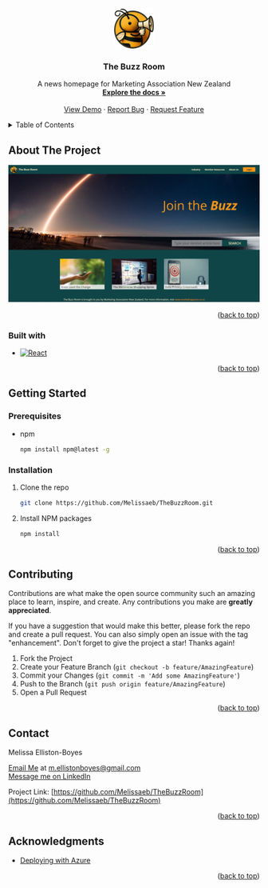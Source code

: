 <a name="readme-top"></a>

<!-- PROJECT LOGO -->
<br />
<div align="center">
  <a href="https://github.com/Melissaeb/TheBuzzRoom">
    <img src="/public/edited-bee-no-background.png" alt="Logo" width="80" height="80">
  </a>

<h3 align="center">The Buzz Room</h3>

  <p align="center">
    A news homepage for Marketing Association New Zealand
    <br />
    <a href="https://github.com/Melissaeb/TheBuzzRoom"><strong>Explore the docs »</strong></a>
    <br />
    <br />
    <a href="https://github.com/Melissaeb/TheBuzzRoom">View Demo</a>
    ·
    <a href="https://github.com/Melissaeb/TheBuzzRoom/issues/new?labels=bug&template=bug-report---.md">Report Bug</a>
    ·
    <a href="https://github.com/Melissaeb/TheBuzzRoom/issues/new?labels=enhancement&template=feature-request---.md">Request Feature</a>
  </p>
</div>

<!-- TABLE OF CONTENTS -->
<details>
  <summary>Table of Contents</summary>
  <ol>
    <li>
      <a href="#about-the-project">About The Project</a>
      <ul>
        <li><a href="#built-with">Built With</a></li>
      </ul>
    </li>
    <li>
      <a href="#getting-started">Getting Started</a>
      <ul>
        <li><a href="#prerequisites">Prerequisites</a></li>
        <li><a href="#installation">Installation</a></li>
      </ul>
    </li>
    <li><a href="#contact">Contact</a></li>
    <li><a href="#acknowledgments">Acknowledgments</a></li>
  </ol>
</details>

<!-- ABOUT THE PROJECT -->

## About The Project

[![Product Name Screen Shot][product-screenshot]](https://example.com)

<p align="right">(<a href="#readme-top">back to top</a>)</p>

### Built with

- [![React][React.js]][React-url]

<p align="right">(<a href="#readme-top">back to top</a>)</p>

<!-- GETTING STARTED -->

## Getting Started

### Prerequisites

- npm
  ```sh
  npm install npm@latest -g
  ```

### Installation

1. Clone the repo
   ```sh
   git clone https://github.com/Melissaeb/TheBuzzRoom.git
   ```
2. Install NPM packages
   ```sh
   npm install
   ```

<p align="right">(<a href="#readme-top">back to top</a>)</p>

<!-- CONTRIBUTING -->

## Contributing

Contributions are what make the open source community such an amazing place to learn, inspire, and create. Any contributions you make are **greatly appreciated**.

If you have a suggestion that would make this better, please fork the repo and create a pull request. You can also simply open an issue with the tag "enhancement".
Don't forget to give the project a star! Thanks again!

1. Fork the Project
2. Create your Feature Branch (`git checkout -b feature/AmazingFeature`)
3. Commit your Changes (`git commit -m 'Add some AmazingFeature'`)
4. Push to the Branch (`git push origin feature/AmazingFeature`)
5. Open a Pull Request

<p align="right">(<a href="#readme-top">back to top</a>)</p>

<!-- CONTACT -->

## Contact

Melissa Elliston-Boyes

[Email Me](m.ellistonboyes@gmail.com) at m.ellistonboyes@gmail.com
<br />
[Message me on LinkedIn](https://www.linkedin.com/in/melissa-elliston-boyes-158259301/)

Project Link: [https://github.com/Melissaeb/TheBuzzRoom](https://github.com/Melissaeb/TheBuzzRoom)

<p align="right">(<a href="#readme-top">back to top</a>)</p>

<!-- ACKNOWLEDGMENTS -->

## Acknowledgments

- [Deploying with Azure](https://stackoverflow.com/questions/77925590/deploy-vite-react-app-on-azure-webapp-service-or-any-alternative#:~:text=to%20deploy%20to%20Azure%20run,will%20create%20a%20dist%20folder.&text=Create%20a%20static%20web%20app,set%20app%20location%20to%20%2Fdist%20.)

<p align="right">(<a href="#readme-top">back to top</a>)</p>

<!-- MARKDOWN LINKS & IMAGES -->
<!-- https://www.markdownguide.org/basic-syntax/#reference-style-links -->

[linkedin-shield]: https://img.shields.io/badge/-LinkedIn-black.svg?style=for-the-badge&logo=linkedin&colorB=555
[linkedin-url]: https://www.linkedin.com/in/melissa-elliston-boyes-158259301/
[product-screenshot]: /src/assets/screenshot.PNG
[React.js]: https://img.shields.io/badge/React-20232A?style=for-the-badge&logo=react&logoColor=61DAFB
[React-url]: https://reactjs.org/
